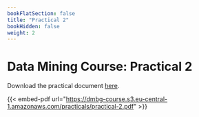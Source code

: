 ```yaml
---
bookFlatSection: false
title: "Practical 2"
bookHidden: false
weight: 2
---
```


# Data Mining Course: Practical 2

Download the practical document [here](https://dmbg-course.s3.eu-central-1.amazonaws.com/practicals/practical-2.pdf).

{{< embed-pdf url="https://dmbg-course.s3.eu-central-1.amazonaws.com/practicals/practical-2.pdf" >}}
